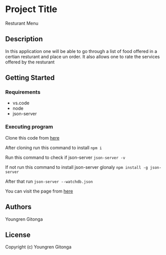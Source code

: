 # Project Title

Resturant Menu

## Description

In this application one will be able to go through a list of food offered in a certian resturant and place un order. It also allows one to rate the services offered by the resturant

## Getting Started

### Requirements

  * vs.code
  * node 
  * json-server

### Executing program

Clone this code from [here](https://github.com/Yuongren/Project-Meal-Menu)

After cloning run this command to install `npm i`

Run this command to check if json-server `json-server -v`

If not run this command to install json-server glonaly `npm install -g json-server`

After that run `json-server --watchdb.json`

You can visit the page from [here](https://yuongren.github.io/Project-Meal-Menu/)

## Authors

Youngren Gitonga


## License

Copyright (c) Youngren Gitonga

